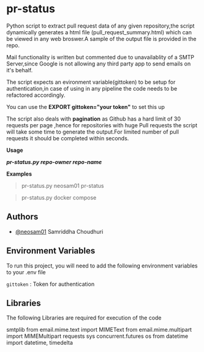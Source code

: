 # pr-status 

Python script to extract pull request data of any given repository,the script dynamically generates a html file (pull_request_summary.html) which can be viewed in any web broswer.A sample of the output file is provided in the repo.

Mail functionality is written but commented due to unavailablity of a SMTP Server,since Google is not allowing any third party app to send emails on it's behalf.

The script expects an evironment variable(gittoken) to be setup for authentication,in case of using in any pipeline the code needs to be refactored accordingly.

You can use the **EXPORT gittoken="your token"** to set this up

The script also deals with **pagination** as Github has a hard limit of 30 requests per page ,hence for repositories with huge Pull requests the script will take some time to generate the output.For limited number of pull requests it should be completed within seconds.

**Usage**
 
_**pr-status.py repo-owner repo-name**_

**Examples**
>pr-status.py neosam01 pr-status

>pr-status.py docker compose

## Authors

- [@neosam01](https://www.github.com/neosam01)
   Samriddha Choudhuri


## Environment Variables

To run this project, you will need to add the following environment variables to your .env file

`gittoken` : Token for authentication

## Libraries

The following Libraries are required for execution of the code

smtplib
from email.mime.text import MIMEText
from email.mime.multipart import MIMEMultipart
requests
sys
concurrent.futures
os
from datetime import datetime, timedelta



